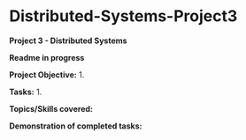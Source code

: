 # Distributed-Systems-Project3
**Project 3 - Distributed Systems**

**Readme in progress**

**Project Objective:**
1. 

**Tasks:**
1. 

**Topics/Skills covered:**


**Demonstration of completed tasks:**
